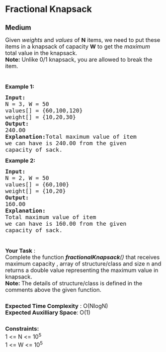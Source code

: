 # Fractional Knapsack
## Medium 
<div class="problem-statement" style="user-select: auto;">
                <p style="user-select: auto;"></p><p style="user-select: auto;"><span style="font-size: 18px; user-select: auto;">Given <em style="user-select: auto;">weights</em> and <em style="user-select: auto;">values</em> of <strong style="user-select: auto;">N</strong> items, we need to put these items in a knapsack of capacity <strong style="user-select: auto;">W</strong> to get the <em style="user-select: auto;">maximum</em> total value in the knapsack.<br style="user-select: auto;">
<strong style="user-select: auto;">Note:</strong> Unlike 0/1 knapsack, you are allowed to break&nbsp;the item.&nbsp;</span></p>

<p style="user-select: auto;">&nbsp;</p>

<p style="user-select: auto;"><span style="font-size: 18px; user-select: auto;"><strong style="user-select: auto;">Example 1:</strong></span></p>

<pre style="user-select: auto;"><span style="font-size: 18px; user-select: auto;"><strong style="user-select: auto;">Input:
</strong>N = 3, W = 50
values[] = {60,100,120}
weight[] = {10,20,30}
<strong style="user-select: auto;">Output:
</strong>240.00<strong style="user-select: auto;">
Explanation:</strong>Total maximum value of item
we can have is 240.00 from the given
capacity of sack. 
</span></pre>

<p style="user-select: auto;"><span style="font-size: 18px; user-select: auto;"><strong style="user-select: auto;">Example 2:</strong></span></p>

<pre style="user-select: auto;"><span style="font-size: 18px; user-select: auto;"><strong style="user-select: auto;">Input:
</strong>N = 2, W = 50
values[] = {60,100}
weight[] = {10,20}
<strong style="user-select: auto;">Output:
</strong>160.00<strong style="user-select: auto;">
Explanation:
</strong>Total maximum value of item
we can have is 160.00 from the given
capacity of sack.</span></pre>

<p style="user-select: auto;">&nbsp;</p>

<p style="user-select: auto;"><span style="font-size: 18px; user-select: auto;"><strong style="user-select: auto;">Your Task</strong> :<br style="user-select: auto;">
Complete the function&nbsp;<em style="user-select: auto;"><strong style="user-select: auto;">fractionalKnapsack</strong>()</em> that receives maximum capacity , array of structure/class&nbsp;and size n and returns a double value representing the maximum value in knapsack.<br style="user-select: auto;">
<strong style="user-select: auto;">Note:&nbsp;</strong>The details of structure/class is defined in the comments above the given function.</span></p>

<p style="user-select: auto;"><br style="user-select: auto;">
<span style="font-size: 18px; user-select: auto;"><strong style="user-select: auto;">Expected Time Complexity</strong> : O(NlogN)<br style="user-select: auto;">
<strong style="user-select: auto;">Expected Auxilliary Space</strong>: O(1)</span></p>

<p style="user-select: auto;"><br style="user-select: auto;">
<span style="font-size: 18px; user-select: auto;"><strong style="user-select: auto;">Constraints:</strong><br style="user-select: auto;">
1 &lt;= N &lt;= 10<sup style="user-select: auto;">5</sup><br style="user-select: auto;">
1 &lt;= W &lt;= 10<sup style="user-select: auto;">5</sup></span></p>
 <p style="user-select: auto;"></p>
            </div>
